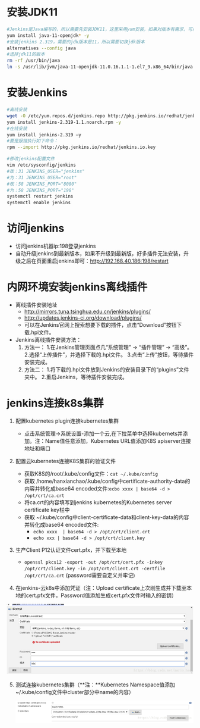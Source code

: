 # 安装JDK11

~~~sh
#Jenkins是Java编写的，所以需要先安装JDK11，这里采用yum安装，如果对版本有需求，可以直接在Oracle官网下载JDK。
yum install java-11-openjdk* -y
#安装jenkins 2.319，需要的jdk版本是11，所以需要切换jdk版本
alternatives --config java
#选择jdk11的版本
rm -rf /usr/bin/java
ln -s /usr/lib/jvm/java-11-openjdk-11.0.16.1.1-1.el7_9.x86_64/bin/java /usr/bin/java
~~~

# 安装Jenkins

~~~sh
#离线安装
wget -O /etc/yum.repos.d/jenkins.repo http://pkg.jenkins.io/redhat/jenkins.repo --no-check-certificate
yum install jenkins-2.319-1.1.noarch.rpm -y
#在线安装
yum install jenkins-2.319 –y
#要是报错执行如下命令：
rpm --import http://pkg.jenkins.io/redhat/jenkins.io.key
~~~

~~~sh
#修改jenkins配置文件
vim /etc/sysconfig/jenkins
#改：31 JENKINS_USER="jenkins"
#为：31 JENKINS_USER="root" 
#改：58 JENKINS_PORT="8080"
#为：58 JENKINS_PORT="198"
systemctl restart jenkins 
systemctl enable jenkins
~~~

# 访问jenkins

- 访问jenkins机器ip:198登录jenkins
- 自动升级jenkins到最新版本，如果不升级到最新版，好多插件无法安装，升级之后在页面重启jenkins即可：http://192.168.40.186:198/restart

# 内网环境安装jenkins离线插件

- 离线插件安装地址
  - http://mirrors.tuna.tsinghua.edu.cn/jenkins/plugins/
  - http://updates.jenkins-ci.org/download/plugins/
  - 可以在Jenkins官网上搜索想要下载的插件，点击“Download”按钮下载.hpi文件。
- Jenkins离线插件安装方法：
  1. 方法一：
  1.在Jenkins管理页面点几“系统管理” -> “插件管理” -> “高级”。
  2.选择“上传插件”，并选择下载的.hpi文件。
  3.点击“上传”按钮，等待插件安装完成。
  2. 方法二：
  1.将下载的.hpi文件放到Jenkins的安装目录下的“plugins”文件夹中。
  2.重启Jenkins，等待插件安装完成。

# jenkins连接k8s集群

1. 配置kubernetes plugin连接kubernetes集群
   - 点击系统管理->系统设置-添加一个云,在下拉菜单中选择kubernets并添加。注：Name值任意添加，Kubernetes URL值添加K8S apiserver连接地址和端口
2. 配置云kubernetes连接K8S集群的验证文件
   - 获取K8S的/root/.kube/config文件：`cat ~/.kube/config`
   - 获取 /home/hanxianchao/.kube/config中certificate-authority-data的内容并转化成base64 encoded文件:`ecbo xxxx | base64 -d > /opt/crt/ca.crt`
   - 将ca.crt的内容填写到jenkins kubernetes的Kubernetes server certificate key栏中
   - 获取 ~/.kube/config中client-certificate-data和client-key-data的内容并转化成base64 encoded文件:
     - `echo xxxx  | base64 -d > /opt/crt/client.crt`
     - `echo xxx | base64 -d > /opt/crt/client.key`

3. 生产Client P12认证文件cert.pfx，并下载至本地
   - `openssl pkcs12 -export -out /opt/crt/cert.pfx -inkey /opt/crt/client.key -in /opt/crt/client.crt -certfile /opt/crt/ca.crt` (password需要自定义并牢记)
4. 在jenkins-云k8s中添加凭证（注：Upload certificate上次刚生成并下载至本地的cert.pfx文件，Password值添加生成cert.pfx文件时输入的密钥）

![image-20240619212217567](https://raw.githubusercontent.com/hangx969/upload-images-md/main/202406192122634.png)

5. 测试连接kubernetes集群（**注：**Kubernetes Namespace值添加~/.kube/config文件中cluster部分中name的内容）

   ![image-20240619212409671](https://raw.githubusercontent.com/hangx969/upload-images-md/main/202406192124714.png)
